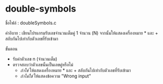 # double-symbols
ชื่อไฟล์ : doubleSymbols.c

คำอิบาย : เขียนโปรแกรมรับเลขจำนวนเต็มคู่ 1 จำนวน (N) จากนั้นให้แสดงเครื่องหมาย * และ + สลับกันไปเท่ากับตัวเลขที่รับเข้ามา

ขั้นตอน
- รับค่าตัวเลข n (จำนวนเต็ม)
- ตรวจสอบว่าตัวเลขนั้นเป็นเลขคู่หรือไม่
    - *ถ้าใช่* ให้แสดงเครื่องหมาย * และ + สลับกันไปเท่ากับตัวเลขที่รับเข้ามา
    - *ถ้าไม่ใช่* ให้แสดงข้อความ "Wrong input"
